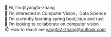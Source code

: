 👋 Hi, I’m @yangfa-zhang  
👀 I’m interested in Computer Vision，Data Science  
🌱 I’m currently learning spring boot,linux and rust    
💞️ I’m looking to collaborate on computer vision    
📫 How to reach me yangfa2-zhang@outlook.com  

